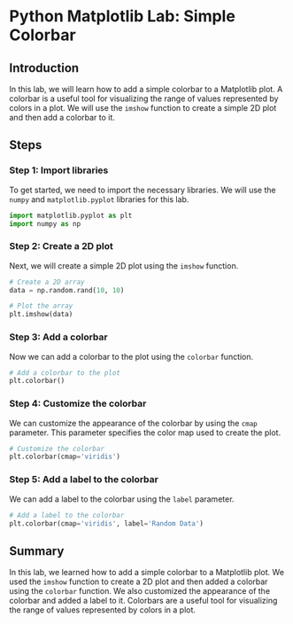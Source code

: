 # Python Matplotlib Lab: Simple Colorbar

## Introduction

In this lab, we will learn how to add a simple colorbar to a Matplotlib plot. A colorbar is a useful tool for visualizing the range of values represented by colors in a plot. We will use the `imshow` function to create a simple 2D plot and then add a colorbar to it.

## Steps

### Step 1: Import libraries

To get started, we need to import the necessary libraries. We will use the `numpy` and `matplotlib.pyplot` libraries for this lab.

```python
import matplotlib.pyplot as plt
import numpy as np
```

### Step 2: Create a 2D plot

Next, we will create a simple 2D plot using the `imshow` function.

```python
# Create a 2D array
data = np.random.rand(10, 10)

# Plot the array
plt.imshow(data)
```

### Step 3: Add a colorbar

Now we can add a colorbar to the plot using the `colorbar` function.

```python
# Add a colorbar to the plot
plt.colorbar()
```

### Step 4: Customize the colorbar

We can customize the appearance of the colorbar by using the `cmap` parameter. This parameter specifies the color map used to create the plot.

```python
# Customize the colorbar
plt.colorbar(cmap='viridis')
```

### Step 5: Add a label to the colorbar

We can add a label to the colorbar using the `label` parameter.

```python
# Add a label to the colorbar
plt.colorbar(cmap='viridis', label='Random Data')
```

## Summary

In this lab, we learned how to add a simple colorbar to a Matplotlib plot. We used the `imshow` function to create a 2D plot and then added a colorbar using the `colorbar` function. We also customized the appearance of the colorbar and added a label to it. Colorbars are a useful tool for visualizing the range of values represented by colors in a plot.
